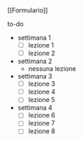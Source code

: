 [[Formulario]]

to-do
- settimana 1
	- [ ] lezione 1
	- [ ] lezione 2
- settimana 2
	- nessuna lezione
- settimana 3
	- [ ] lezione 3 
	- [ ] lezione 4
	- [ ] lezione 5
- settimana 4
	- [ ] lezione 6
	- [ ] lezione 7
	- [ ] lezione 8
